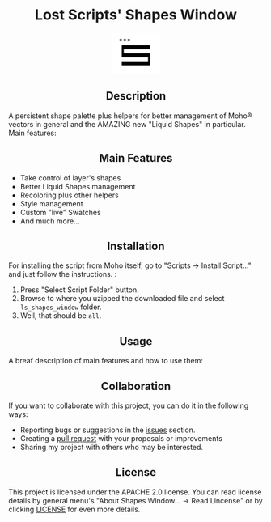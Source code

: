 <!DOCTYPE html>
<html lang="en">
<head>
	<meta charset="UTF-8">
	<!-- <title>Shapes Window's README Test</title> -->
</head>
<body>
	<h1 align="center">Lost Scripts' Shapes Window</h1>
	<p align="center"><img src="../.github/Resources/ls_shapes_window@2x.png" width="96" height="80"></img></p>
	<h2 align="center">Description</h2>
	<p>A persistent shape palette plus helpers for better management of Moho® vectors in general and the AMAZING new "Liquid Shapes" in particular. Main features:</p>
	<h2 align="center">Main Features</h2>
	<ul>
		<li>Take control of layer's shapes</li>
		<li>Better Liquid Shapes management</li>
		<li>Recoloring plus other helpers</li>
		<li>Style management</li>
		<li>Custom "live" Swatches</li>
		<li>And much more...</li>
	</ul>
	<h2 align="center">Installation</h2>
	<p>For installing the script from Moho itself, go to "Scripts -> Install Script..." and just follow the instructions. :</p>
	<ol>
		<li>Press "Select Script Folder" button.</li>
		<li>Browse to where you uzipped the downloaded file and select <code>ls_shapes_window</code> folder.</li>
		<li>Well, that should be <code>all</code>.</li>
	</ol>
	<h2 align="center">Usage</h2>
	<p>A breaf description of main features and how to use them:</p>
	<!-- <center><img src="https://bitbucket-assetroot.s3.amazonaws.com/c/photos/2024/Feb/07/2811124718-1-ls_shapes_window-logo_avatar.png" alt="Icon Image" width="500"></center> -->
	<h2 align="center">Collaboration</h2>
	<p>If you want to collaborate with this project, you can do it in the following ways:</p>
	<ul>
		<li>Reporting bugs or suggestions in the <a href="https://github.com/lost-scripts/ls_shapes_window/issues">issues</a> section.</li>
		<li>Creating a <a href="https://github.com/lost-scripts/ls_shapes_window/pulls">pull request</a> with your proposals or improvements</li>
		<li>Sharing my project with others who may be interested.</li>
	</ul>
	<h2 align="center">License</h2>
	<p>This project is licensed under the APACHE 2.0 license. You can read license details by general menu's "About Shapes Window... -> Read Lincense" or by clicking <a href="https://github.com/lost-scripts/ls_shapes_window/blob/main/LICENSE">LICENSE</a> for even more details.</p>
</body>
</html>

